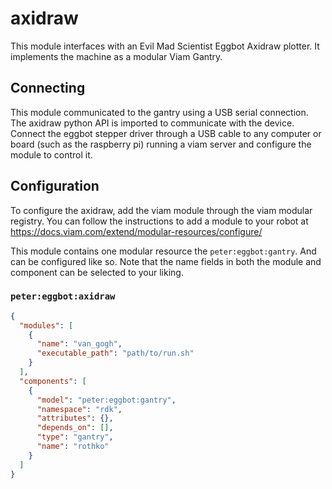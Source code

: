 # axidraw

This module interfaces with an Evil Mad Scientist Eggbot Axidraw plotter. It implements the machine as a modular Viam Gantry.



## Connecting

This module communicated to the gantry using a USB serial connection. The axidraw python API is imported to communicate with the device. 
Connect the eggbot stepper driver through a USB cable to any computer or board (such as the raspberry pi) running a viam server and configure the module to control it.


## Configuration

To configure the axidraw, add the viam module through the viam modular registry. 
You can follow the instructions to add a module to your robot at https://docs.viam.com/extend/modular-resources/configure/

This module contains one modular resource the `peter:eggbot:gantry`. And can be configured like so. Note that the name fields in both the module and component
can be selected to your liking.


### `peter:eggbot:axidraw`
```json
{
  "modules": [
    {
      "name": "van_gogh",
      "executable_path": "path/to/run.sh"
    }
  ],
  "components": [
    {
      "model": "peter:eggbot:gantry",
      "namespace": "rdk",
      "attributes": {},
      "depends_on": [],
      "type": "gantry",
      "name": "rothko"
    }
  ]
}
```


